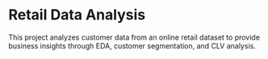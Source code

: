 # Retail Data Analysis
This project analyzes customer data from an online retail dataset to provide business insights through EDA, customer segmentation, and CLV analysis.
